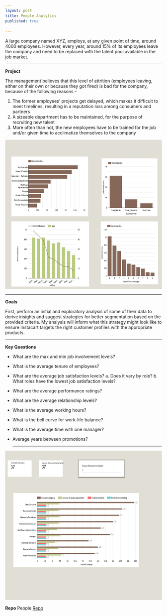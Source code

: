```yaml
---
layout: post
title: People Analytics
published: true

---
```


A large company named XYZ, employs, at any given point of time, around 4000 employees.  However, every year, around 15% of its employees leave the company and need to be replaced with the talent pool available in the job market.

---

**Project**

The management believes that this level of attrition (employees leaving, either on their own or because they got fired) is bad for the company, because of the following reasons –

1.	The former employees’ projects get delayed, which makes it difficult to meet timelines, resulting in a reputation loss among consumers and partners
2.	A sizeable department has to be maintained, for the purpose of recruiting new talent
3.	More often than not, the new employees have to be trained for the job and/or given time to acclimatize themselves to the company

   
<img src="https://github.com/senoel123/senoel123.github.io/blob/master/images/XYZPeopleAnalyticsdashboard1.jpg" width="650" height="480">

  
---

**Goals**

First, perform an initial and exploratory analysis of some of their data to derive insights and suggest strategies for better segmentation based on the provided criteria. My analysis will inform what this strategy might look like to ensure Instacart targets the right customer profiles with the appropriate products.

---

**Key Questions**


- What are the max and min job involvement levels?
- What is the average tenure of employees?
- What are the average job satisfaction levels?
    a.	Does it vary by role?
    b.	What roles have the lowest job satisfaction levels?
- What are the average performance ratings?
- What are the average relationship levels?
- What is the average working hours?
- What is the bell curve for work-life balance?
- What is the average time with one manager?
- Average years between promotions?
  
  ---
    
<img src="https://github.com/senoel123/senoel123.github.io/blob/master/images/XYZPeopleAnalyticsdashboard3.jpg" width="650" height="480">

  
**Repo**
People [Repo](https://github.com/senoel123/People_Analytics) 
